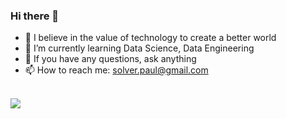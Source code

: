 ### Hi there 👋

- 🙏 I believe in the value of technology to create a better world
- 🌱 I’m currently learning Data Science, Data Engineering
- 💬 If you have any questions, ask anything
- 📫 How to reach me: solver.paul@gmail.com

<br/>

<!--
**Paul-scpark/Paul-scpark** is a ✨ _special_ ✨ repository because its `README.md` (this file) appears on your GitHub profile.

Here are some ideas to get you started:

- 🔭 I’m currently working on ...
- 🌱 I’m currently learning ...
- 👯 I’m looking to collaborate on ...
- 🤔 I’m looking for help with ...
- 💬 Ask me about ...
- 📫 How to reach me: ...
- 😄 Pronouns: ...
- ⚡ Fun fact: ...
-->

<a href="https://github.com/anuraghazra/github-readme-stats">
  <img align="center" src="https://github-readme-stats.vercel.app/api?username=Paul-scpark&hide=stars&count_private=true&show_icons=true&theme=dracula" />
</a>
